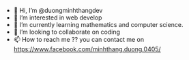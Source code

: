 - 👋 Hi, I’m @duongminhthangdev
- 👀 I’m interested in web develop
- 🌱 I’m currently learning mathematics and computer science.
- 💞️ I’m looking to collaborate on coding
- 📫 How to reach me ?? you can contact me on https://www.facebook.com/minhthang.duong.0405/

<!---
duongminhthangdev/duongminhthangdev is a ✨ special ✨ repository because its `README.md` (this file) appears on your GitHub profile.
You can click the Preview link to take a look at your changes.
--->
